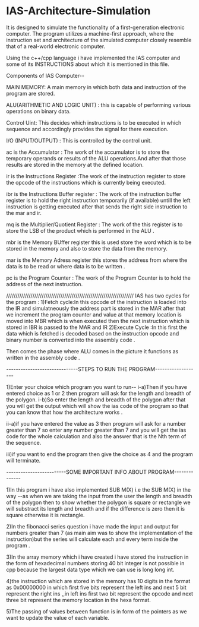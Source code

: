 # IAS-Architecture-Simulation
It is designed to simulate the functionality of a first-generation electronic computer. The program utilizes a machine-first approach, where the instruction set and architecture of the simulated computer closely resemble that of a real-world electronic computer.

Using the c++/cpp language i have implemented the IAS computer and some of its INSTRUCTIONS about which it is mentioned in this file.

Components of IAS Computer--

MAIN MEMORY: A main memory in which both data and instruction of the program are stored.

ALU(ARITHMETIC AND LOGIC UNIT) : this is capable of performing various operations on binary data.

Control Uint: This decides which instructions is to be executed in which sequence and accordingly provides the signal for there execution.

I/O (INPUT/OUTPUT) : This is controlled by the control unit.

ac is the Accumulator : The work of the accumulator is to store the temporary operands or results of the ALU operations.And after that those results are stored in the memory at the defined location.

ir is the Instructions Register :The work of the instruction register to store the opcode of the instructions which is currently being executed.
	
ibr is the Instructions Buffer register : The work of the instruction buffer register is to hold the right instruction temporarily (if available) untill the left instruction is getting executed after that sends the right side instruction to the mar and ir.

mq is the Multiplier/Quotient Register : The work of the this register is to store the LSB of the product which is performed in the ALU .


mbr is the Memory BUffer register this is used store the word which is to be stored in the memory and also to store the data from the memory.
	
mar is the Memory Adress register this stores the address from where the data is to be read or where data is to be written .

pc is the Program Counter : The work of the Program Counter is to hold the address of the next instruction.

////////////////////////////////////////////////////////////////////
IAS has two cycles for the program :
1)Fetch cycle:In this opcode of the instruction is loaded into the IR and simulatneously the address part is stored in the MAR after that we increment the program counter and value at that memory location is moved into MBR which is when executed then the next instruction which is stored in IBR is passed to the MAR and IR 
2)Execute Cycle :In this first the data which is fetched is decoded based on the instruction opcode and binary number is converted into the assembly code .

Then comes the phase where ALU comes in the picture it functions as written in the assembly code .


------------------------------STEPS TO RUN THE PROGRAM-------------------

1)Enter your choice which program you want to run--
i-a)Then if you have entered choice as 1 or 2 then program will ask for the length and breadth of the polygon.
i-b)So enter the length and breadth of the polygon after that you will get the output which will show the ias code of the program so that you can know that how the architecture works .

ii-a)if you have entered the value as 3 then program will ask for a number greater than 7 so enter any number greater than 7 and you will get the ias code for the whole calculation and also the answer that is the Nth term of the sequence.

iii)if you want to end the program then give the choice as 4 and the program will terminate.

-------------------------SOME IMPORTANT INFO ABOUT PROGRAM--------------

1)In this program i have also implemented SUB M(X) i.e the SUB M(X) in the way --as when we are taking the input from the user the length and breadth of the polygon then to show whether the polygon is square or rectangle we will substract its length and breadth and if the difference is zero then it is square otherwise it is rectangle.

2)In the fibonacci series question i have made the input and output for numbers greater than 7 (as main aim was to show the implementation of the instruction)but the series will calculate each and every term inside the program .

3)In the array memory which i have created i have stored the instruction in the form of hexadecimal numbers storing 40 bit integer is not possible in cpp because the largest data type which we can use is long long int.

4)the instruction which are stored in the memory has 10 digits in the format as 0x00000000 in which first five bits represent the left ins and next 5 bit represent the right ins ,,in left ins first two bit represent the opcode and next three bit represent the memory location in the hexa format.

5)The passing of values between function is in form of the pointers as we want to update the value of each variable.
